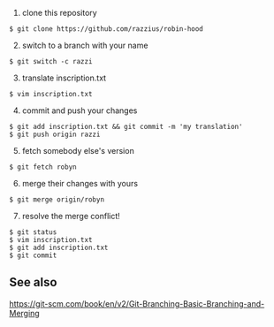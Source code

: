 1. clone this repository

```
$ git clone https://github.com/razzius/robin-hood
```

2. switch to a branch with your name

```
$ git switch -c razzi
```

3. translate inscription.txt

```
$ vim inscription.txt
```

4. commit and push your changes

```
$ git add inscription.txt && git commit -m 'my translation'
$ git push origin razzi
```

5. fetch somebody else's version

```
$ git fetch robyn
```

6. merge their changes with yours

```
$ git merge origin/robyn
```

7. resolve the merge conflict!

```
$ git status
$ vim inscription.txt
$ git add inscription.txt
$ git commit
```

## See also

https://git-scm.com/book/en/v2/Git-Branching-Basic-Branching-and-Merging
